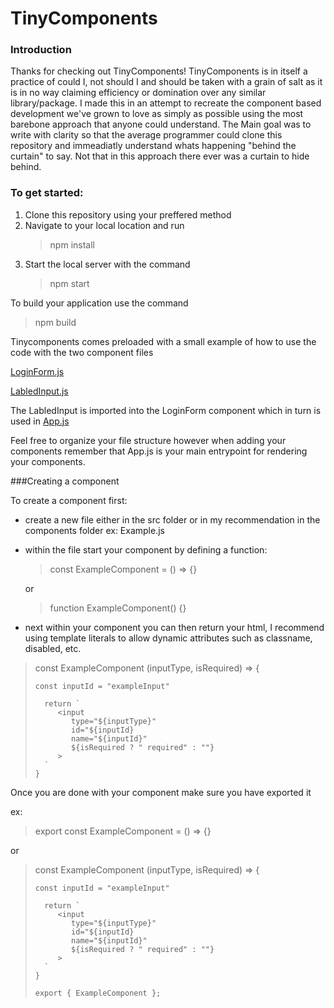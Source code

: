# TinyComponents

### Introduction

Thanks for checking out TinyComponents! TinyComponents is in itself a practice of could 
I, not should I and should be taken with a grain of salt as it is in no way claiming 
efficiency or domination over any similar library/package. I made this in an attempt to 
recreate the component based development we've grown to love as simply as possible using the most
barebone approach that anyone could understand. The Main goal was to write with clarity so that the
average programmer could clone this repository and immeadiatly understand whats happening "behind the curtain"
to say. Not that in this approach there ever was a curtain to hide behind.

### To get started:

<ol>
  <li>Clone this repository using your preffered method</li>
  <li> Navigate to your local location and run <blockquote>npm install</blockquote> </li>
  <li>Start the local server with the command <blockquote>npm start</blockquote></li>
</ol>

To build your application use the command
> npm build

Tinycomponents comes preloaded with a small example of how to use the code with the two component files

[LoginForm.js](https://github.com/Quinten97/TinyComponents/blob/main/components/LoginForm.js)

[LabledInput.js](https://github.com/Quinten97/TinyComponents/blob/main/components/LabledInput.js)

The LabledInput is imported into the LoginForm component which in turn is used in [App.js](https://github.com/Quinten97/TinyComponents/blob/main/App.js)

Feel free to organize your file structure however when adding your components remember that App.js is your main entrypoint for rendering your components.

###Creating a component

To create a component first:

  * create a new file either in the src folder or in my recommendation in the components folder ex: Example.js
  * within the file start your component by defining a function:
     
    > const ExampleComponent = () => {}
    
    or
    
    > function ExampleComponent() {}
    
  * next within your component you can then return your html, I recommend using template literals to allow dynamic attributes such as classname, disabled, etc.
  
  <blockquote> 
    const ExampleComponent (inputType, isRequired) => {
    
    const inputId = "exampleInput"
    
      return `
         <input 
            type="${inputType}" 
            id="${inputId} 
            name="${inputId}"
            ${isRequired ? " required" : ""}
         >
      `
    }
  </blockquote>
  
  Once you are done with your component make sure you have exported it
  
  ex: 
  > export const ExampleComponent = () => {}
  
  or
  
  <blockquote> 
    const ExampleComponent (inputType, isRequired) => {
    
    const inputId = "exampleInput"
    
      return `
         <input 
            type="${inputType}" 
            id="${inputId} 
            name="${inputId}"
            ${isRequired ? " required" : ""}
         >
      `
    }
    
    export { ExampleComponent };
  </blockquote>
  
  
